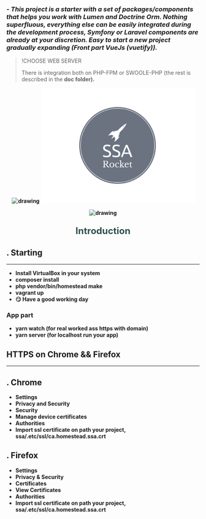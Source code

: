 <h3 style="font-style: italic">
- This project is a starter with a set of packages/components that helps you work with Lumen and Doctrine Orm.
Nothing superfluous, everything else can be easily integrated during the development process, Symfony or Laravel components are already at your discretion.
Easy to start a new project gradually expanding (Front part VueJs (vuetify)).
</h3>

> <p>!CHOOSE WEB SERVER</p>
> There is integration both on PHP-FPM or SWOOLE-PHP (the rest is described in the <b>doc folder).

<p align="center">
<img src="https://steringm.ru/uploads/posts/61a00b6d93fd6.png?v0.12.2" alt="drawing" width="290"/>
<img src=".github/ssa-logo.png" alt="drawing" width="400"/>
</p>
<p align="center">
<img src="https://repository-images.githubusercontent.com/5133949/13b58180-bc96-11ea-939f-53b1ca16d341" alt="drawing" width="400"/>
</p>

<p align="center" style="font-size: 1.5rem;color: darkslategrey">Introduction</p>

. Starting
-
---

- Install VirtualBox in your system
- composer install
- php vendor/bin/homestead make
- vagrant up
- :smirk: Have a good working day

### App part

- yarn watch (for real worked ass https with domain)
- yarn server (for localhost run your app)

HTTPS on Chrome && Firefox
-
---
. Chrome
-

- Settings
- Privacy and Security
- Security
- Manage device certificates
- Authorities
- Import ssl certificate on path your project, ssa/.etc/ssl/ca.homestead.ssa.crt

. Firefox
-

- Settings
- Privacy & Security
- Certificates
- View Certificates
- Authorities
- Import ssl certificate on path your project, ssa/.etc/ssl/ca.homestead.ssa.crt
